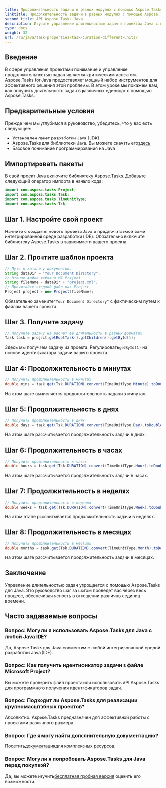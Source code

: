 ```yaml
---
title: Продолжительность задачи в разных модулях с помощью Aspose.Tasks
linktitle: Продолжительность задачи в разных модулях с помощью Aspose.Tasks
second_title: API Aspose.Tasks Java
description: Изучите управление длительностью задач в проектах Java с помощью Aspose.Tasks. Точно рассчитывайте и конвертируйте продолжительность в минуты, дни, часы, недели и месяцы.
type: docs
weight: 32
url: /ru/java/task-properties/task-duration-different-units/
---
```

## Введение
В сфере управления проектами понимание и управление продолжительностью задач является критическим аспектом. Aspose.Tasks for Java предоставляет мощный набор инструментов для эффективного решения этой проблемы. В этом уроке мы покажем вам, как получить длительность задач в различных единицах с помощью Aspose.Tasks.
## Предварительные условия
Прежде чем мы углубимся в руководство, убедитесь, что у вас есть следующее:
- Установлен пакет разработки Java (JDK).
-  Aspose.Tasks для библиотеки Java. Вы можете скачать его[здесь](https://releases.aspose.com/tasks/java/)
- Базовое понимание программирования на Java
## Импортировать пакеты
В свой проект Java включите библиотеку Aspose.Tasks. Добавьте следующий оператор импорта в начало кода:
```java
import com.aspose.tasks.Project;
import com.aspose.tasks.Task;
import com.aspose.tasks.TimeUnitType;
import com.aspose.tasks.Tsk;
```
## Шаг 1. Настройте свой проект
Начните с создания нового проекта Java в предпочитаемой вами интегрированной среде разработки (IDE). Обязательно включите библиотеку Aspose.Tasks в зависимости вашего проекта.
## Шаг 2. Прочтите шаблон проекта
```java
// Путь к каталогу документов.
String dataDir = "Your Document Directory";
// Чтение файла шаблона MS Project
String fileName = dataDir + "project.xml";
// Прочитайте входной файл как Project
Project project = new Project(fileName);
```
 Обязательно замените`"Your Document Directory"` с фактическим путем к файлам вашего проекта.
## Шаг 3. Получите задачу
```java
// Получите задачу на расчет ее длительности в разных форматах
Task task = project.getRootTask().getChildren().getById(1);
```
 Здесь мы получаем задачу из проекта. Регулировать`getById(1)` на основе идентификатора задачи вашего проекта.
## Шаг 4: Продолжительность в минутах
```java
// Получить продолжительность в минутах
double mins = task.get(Tsk.DURATION).convert(TimeUnitType.Minute).toDouble();
```
На этом шаге вычисляется продолжительность задачи в минутах.
## Шаг 5: Продолжительность в днях
```java
// Получить продолжительность в днях
double days = task.get(Tsk.DURATION).convert(TimeUnitType.Day).toDouble();
```
На этом шаге рассчитывается продолжительность задачи в днях.
## Шаг 6: Продолжительность в часах
```java
// Получить продолжительность в часах
double hours = task.get(Tsk.DURATION).convert(TimeUnitType.Hour).toDouble();
```
На этом шаге рассчитывается продолжительность задачи в часах.
## Шаг 7: Продолжительность в неделях
```java
// Получить продолжительность в неделях
double weeks = task.get(Tsk.DURATION).convert(TimeUnitType.Week).toDouble();
```
На этом этапе рассчитывается продолжительность задачи в неделях.
## Шаг 8: Продолжительность в месяцах
```java
// Получить продолжительность в месяцах
double months = task.get(Tsk.DURATION).convert(TimeUnitType.Month).toDouble();
```
На этом шаге рассчитывается продолжительность задачи в месяцах.
## Заключение
Управление длительностью задач упрощается с помощью Aspose.Tasks для Java. Это руководство шаг за шагом проведет вас через весь процесс, обеспечивая ясность в отношении различных единиц времени.
## Часто задаваемые вопросы
### Вопрос: Могу ли я использовать Aspose.Tasks для Java с любой Java IDE?
Да, Aspose.Tasks для Java совместим с любой интегрированной средой разработки Java (IDE).
### Вопрос: Как получить идентификатор задачи в файле Microsoft Project?
Вы можете проверить файл проекта или использовать API Aspose.Tasks для программного получения идентификаторов задач.
### Вопрос: Подходит ли Aspose.Tasks для реализации крупномасштабных проектов?
Абсолютно. Aspose.Tasks предназначен для эффективной работы с проектами различного размера.
### Вопрос: Где я могу найти дополнительную документацию?
 Посетить[документация](https://reference.aspose.com/tasks/java/)для комплексных ресурсов.
### Вопрос: Могу ли я попробовать Aspose.Tasks для Java перед покупкой?
 Да, вы можете изучить[бесплатная пробная версия](https://releases.aspose.com/) оценить его возможности.